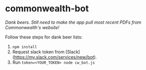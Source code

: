 # commonwealth-bot
*Dank beers. Still need to make the app pull most recent PDFs from Commonwealth's website!*

Follow these steps for dank beer lists: 

1. `npm install`
2. Request slack token from [Slack] (https://my.slack.com/services/new/bot).
2. Run `token=<YOUR_TOKEN> node cw_bot.js`
